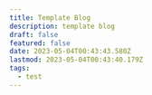 ```yaml
---
title: Template Blog
description: template blog
draft: false
featured: false
date: 2023-05-04T00:43:43.580Z
lastmod: 2023-05-04T00:43:40.179Z
tags:
  - test
---
```

